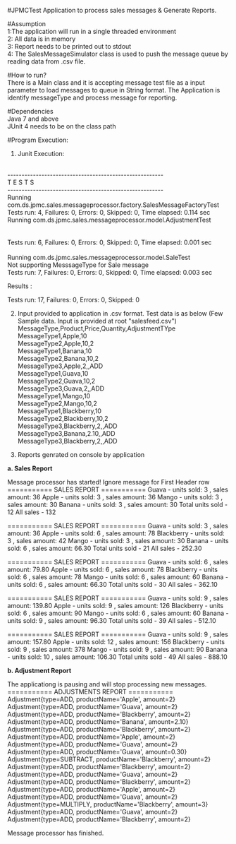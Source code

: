 #JPMCTest
Application to process sales messages & Generate Reports.

#Assumption
</br>1:The application will run in a single threaded environment
</br>2: All data is in memory
</br>3: Report needs to be printed out to stdout
</br>4: The SalesMessageSimulator class is used to push the message queue by reading data from .csv file. 

#How to run?
</br>There is a Main class and it is accepting message test file as a input parameter to load messages to queue in String format.
The Application is identify messageType and process message for reporting.

#Dependencies
</br>Java 7 and above
</br>JUnit 4 needs to be on the class path

#Program Execution:
1. Junit Execution:

</br>-------------------------------------------------------
</br> T E S T S
</br>-------------------------------------------------------
</br>Running com.ds.jpmc.sales.messageprocessor.factory.SalesMessageFactoryTest
</br>Tests run: 4, Failures: 0, Errors: 0, Skipped: 0, Time elapsed: 0.114 sec
</br>Running com.ds.jpmc.sales.messageprocessor.model.AdjustmentTest
</br></br></br>Tests run: 6, Failures: 0, Errors: 0, Skipped: 0, Time elapsed: 0.001 sec
</br></br>Running com.ds.jpmc.sales.messageprocessor.model.SaleTest
</br>Not supporting MesssageType for Sale message
</br>Tests run: 7, Failures: 0, Errors: 0, Skipped: 0, Time elapsed: 0.003 sec

Results :

Tests run: 17, Failures: 0, Errors: 0, Skipped: 0

2. Input provided to application in .csv format. Test data is as below (Few Sample data. Input is provided at root "salesfeed.csv")
</br>MessageType,Product,Price,Quantity,AdjustmentTYpe
</br>MessageType1,Apple,10
</br>MessageType2,Apple,10,2
</br>MessageType1,Banana,10
</br>MessageType2,Banana,10,2
</br>MessageType3,Apple,2,,ADD
</br>MessageType1,Guava,10
</br>MessageType2,Guava,10,2
</br>MessageType3,Guava,2,,ADD
</br>MessageType1,Mango,10
</br>MessageType2,Mango,10,2
</br>MessageType1,Blackberry,10
</br>MessageType2,Blackberry,10,2
</br>MessageType3,Blackberry,2,,ADD
</br>MessageType3,Banana,2.10,,ADD
</br>MessageType3,Blackberry,2,,ADD


3. Reports genrated on console by application

<b> a. Sales Report </b>
 
Message processor has started!
Ignore message for First Header row
=========== SALES REPORT ===========
 Guava - units sold: 3 , sales amount: 36
 Apple - units sold: 3 , sales amount: 36
 Mango - units sold: 3 , sales amount: 30
 Banana - units sold: 3 , sales amount: 30
Total units sold - 12
All sales - 132


=========== SALES REPORT ===========
 Guava - units sold: 3 , sales amount: 36
 Apple - units sold: 6 , sales amount: 78
 Blackberry - units sold: 3 , sales amount: 42
 Mango - units sold: 3 , sales amount: 30
 Banana - units sold: 6 , sales amount: 66.30
Total units sold - 21
All sales - 252.30


=========== SALES REPORT ===========
 Guava - units sold: 6 , sales amount: 79.80
 Apple - units sold: 6 , sales amount: 78
 Blackberry - units sold: 6 , sales amount: 78
 Mango - units sold: 6 , sales amount: 60
 Banana - units sold: 6 , sales amount: 66.30
Total units sold - 30
All sales - 362.10


=========== SALES REPORT ===========
 Guava - units sold: 9 , sales amount: 139.80
 Apple - units sold: 9 , sales amount: 126
 Blackberry - units sold: 6 , sales amount: 90
 Mango - units sold: 6 , sales amount: 60
 Banana - units sold: 9 , sales amount: 96.30
Total units sold - 39
All sales - 512.10


=========== SALES REPORT ===========
 Guava - units sold: 9 , sales amount: 157.80
 Apple - units sold: 12 , sales amount: 156
 Blackberry - units sold: 9 , sales amount: 378
 Mango - units sold: 9 , sales amount: 90
 Banana - units sold: 10 , sales amount: 106.30
Total units sold - 49
All sales - 888.10
 
 <b>b. Adjustment Report</b>
 
 The applicationg is pausing and will stop processing new messages.
=========== ADJUSTMENTS REPORT ===========
 Adjustment{type=ADD, productName='Apple', amount=2}
 Adjustment{type=ADD, productName='Guava', amount=2}
 Adjustment{type=ADD, productName='Blackberry', amount=2}
 Adjustment{type=ADD, productName='Banana', amount=2.10}
 Adjustment{type=ADD, productName='Blackberry', amount=2}
 Adjustment{type=ADD, productName='Apple', amount=2}
 Adjustment{type=ADD, productName='Guava', amount=2}
 Adjustment{type=ADD, productName='Guava', amount=0.30}
 Adjustment{type=SUBTRACT, productName='Blackberry', amount=2}
 Adjustment{type=ADD, productName='Blackberry', amount=2}
 Adjustment{type=ADD, productName='Guava', amount=2}
 Adjustment{type=ADD, productName='Blackberry', amount=2}
 Adjustment{type=ADD, productName='Apple', amount=2}
 Adjustment{type=ADD, productName='Guava', amount=2}
 Adjustment{type=MULTIPLY, productName='Blackberry', amount=3}
 Adjustment{type=ADD, productName='Guava', amount=2}
 Adjustment{type=ADD, productName='Blackberry', amount=2}

Message processor has finished.


